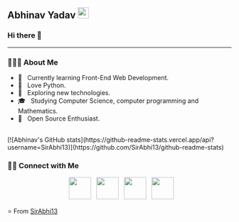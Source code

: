 <h2> Abhinav Yadav <img src="https://github.com/souvikguria98/souvikguria98/blob/master/Hi.gif" width="25"></h2>
<h3>Hi there 👋</h3>
<hr>
<h3> 👨🏻‍💻 About Me </h3>

- 🔭 &nbsp; Currently learning Front-End Web Development.
- 🌱 &nbsp; Love Python.
- 🤔 &nbsp; Exploring new technologies.
- 🎓 &nbsp; Studying Computer Science, computer programming and Mathematics.
- 🌱 &nbsp; Open Source Enthusiast.
<!--- 💼 &nbsp; Working as a freelancer on fiverr <br>
[![Fiverr Badge](https://img.shields.io/badge/Fiverr-abhi_sama-brightgreen?style=for-the-badge)] (Fiverr-ABHI)(https://www.fiverr.com/abhi_sama)  -->
<br>
[![Abhinav's GitHub stats](https://github-readme-stats.vercel.app/api?username=SirAbhi13)](https://github.com/SirAbhi13/github-readme-stats)



<h3> 🤝🏻 Connect with Me </h3>

<p align="center">
&nbsp; <a href="https://twitter.com/Abhi_sama" target="_blank" rel="noopener noreferrer"><img src="https://img.icons8.com/plasticine/100/000000/twitter.png" width="50" /></a>  
&nbsp; <a href="https://www.instagram.com/02abhiinav/" target="_blank" rel="noopener noreferrer"><img src="https://img.icons8.com/plasticine/100/000000/instagram-new.png" width="50" /></a>  
&nbsp; <a href="https://www.linkedin.com/in/abhinav-yadav-710b27200/" target="_blank" rel="noopener noreferrer"><img src="https://img.icons8.com/plasticine/100/000000/linkedin.png" width="50" /></a>
&nbsp; <a href="mailto:abhinav.sny.2002@gmail.com" target="_blank" rel="noopener noreferrer"><img src="https://img.icons8.com/plasticine/100/000000/gmail.png"  width="50" /></a>
</p>

⭐️ From [SirAbhi13](https://github.com/SirAbhi13) 
<!--
**SirAbhi13/SirAbhi13** is a ✨ _special_ ✨ repository because its `README.md` (this file) appears on your GitHub profile.

Here are some ideas to get you started:

- 🔭 I’m currently working on ...
- 🌱 I’m currently learning ...
- 👯 I’m looking to collaborate on ...
- 🤔 I’m looking for help with ...
- 💬 Ask me about ...
- 📫 How to reach me: ...
- 😄 Pronouns: ...
- ⚡ Fun fact: ...
-->
